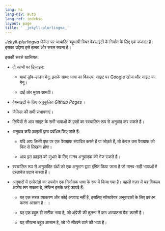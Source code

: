 ```yaml
---
lang: hi
lang-niv: auto
lang-ref: indekso
layout: page
title: ' _jekyll-plurlingva_ '
---
```


 _Jekyll-plurlingva_ जेकेल पर आधारित बहुभाषी स्थिर वेबसाइटों के निर्माण के लिए एक कंकाल है।  
इसका उद्देश्य इसे हल्का और सरल रखना है।

इसकी सबसे खासियत:

 * दो स्तंभों पर डिजाइन:


   * बायां ड्रॉप-डाउन मेनू, इसके साथ: भाषा का विकल्प, साइट पर Google खोज और साइट का मेनू।


   * दाईं ओर मुख्य सामग्री।


 * वेबसाइटों के लिए अनुकूलित _Github Pages_ ।


 * जेकिल की सभी संभावनाएं।


 * लिपियों से आप साइट के सभी भाषाओं के पृष्ठों का स्वचालित रूप से अनुवाद कर सकते हैं।


 * अनुवाद कवि फ़ाइलों द्वारा प्रबंधित किए जाते हैं:


   * यदि आप किसी पृष्ठ पर एक पैराग्राफ संपादित करते हैं या जोड़ते हैं, तो केवल उस पैराग्राफ को फिर से लिखना होगा।


   * आप इस फ़ाइल को सुधार के लिए मानव अनुवादक को भेज सकते हैं।


 * स्वचालित रूप से अनुवादित ग्रंथों को एक अनुभाग द्वारा इंगित किया जाता है जो मानव-सही भाषाओं में दस्तावेज़ प्रदान करता है।


 * अनुवादों में एस्पेरांतो का उपयोग एक निर्णायक भाषा के रूप में किया गया है। पहली नज़र में यह विकल्प अजीब लग सकता है, लेकिन इसके कई फायदे हैं:


   * यह एक सरल व्याकरण और कोई अपवाद नहीं है, इसलिए सॉफ्टवेयर अनुवादकों के लिए प्रबंधन करना आसान है। ।


   * यह एक बहुत ही सटीक भाषा है, जो अंग्रेजी की तुलना में कम अस्पष्टता पैदा करती है।


   * यह सीखना बहुत आसान है, जो भी सीखने वाले की भाषा है।




